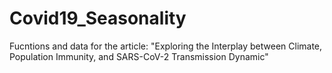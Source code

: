 # Covid19_Seasonality
Fucntions and data for the article: "Exploring the Interplay between Climate, Population Immunity, and SARS-CoV-2 Transmission Dynamic"
